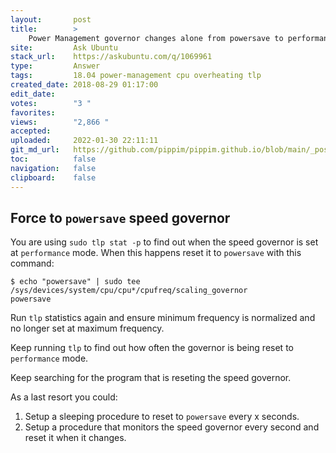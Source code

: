 ```yaml
---
layout:       post
title:        >
    Power Management governor changes alone from powersave to performance
site:         Ask Ubuntu
stack_url:    https://askubuntu.com/q/1069961
type:         Answer
tags:         18.04 power-management cpu overheating tlp
created_date: 2018-08-29 01:17:00
edit_date:    
votes:        "3 "
favorites:    
views:        "2,866 "
accepted:     
uploaded:     2022-01-30 22:11:11
git_md_url:   https://github.com/pippim/pippim.github.io/blob/main/_posts/2018/2018-08-29-Power-Management-governor-changes-alone-from-powersave-to-performance.md
toc:          false
navigation:   false
clipboard:    false
---
```


## Force to `powersave` speed governor

You are using `sudo tlp stat -p` to find out when the speed governor is set at `performance` mode. When this happens reset it to `powersave` with this command:

``` 
$ echo "powersave" | sudo tee /sys/devices/system/cpu/cpu*/cpufreq/scaling_governor
powersave
```

Run `tlp` statistics again and ensure minimum frequency is normalized and no longer set at maximum frequency.

Keep running `tlp` to find out how often the governor is being reset to `performance` mode.

Keep searching for the program that is reseting the speed governor.

As a last resort you could:

1. Setup a sleeping procedure to reset to `powersave` every x seconds.
2. Setup a procedure that monitors the speed governor every second and reset it when it changes.
